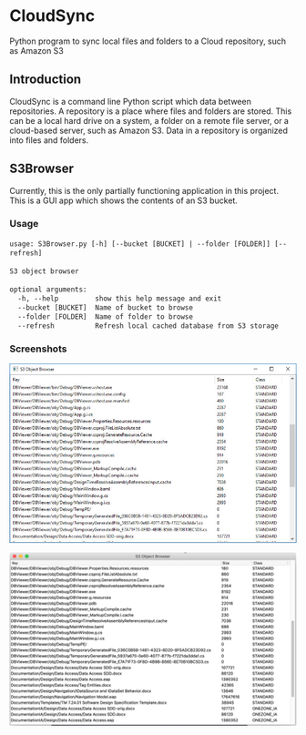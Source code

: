 # CloudSync
Python program to sync local files and folders to a Cloud repository, such as Amazon S3


## Introduction
CloudSync is a command line Python script which data between 
repositories.  A repository is a place where files and folders are 
stored.  This can be a local hard drive on a system, a folder on a 
remote file server, or a cloud-based server, such as Amazon S3. 
Data in a repository is organized into files and folders.  

## S3Browser
Currently, this is the only partially functioning application in this project.  This is a GUI app
which shows the contents of an S3 bucket.

### Usage
    usage: S3Browser.py [-h] [--bucket [BUCKET] | --folder [FOLDER]] [--refresh]

    S3 object browser

    optional arguments:
      -h, --help         show this help message and exit
      --bucket [BUCKET]  Name of bucket to browse
      --folder [FOLDER]  Name of folder to browse
      --refresh          Refresh local cached database from S3 storage
      
### Screenshots
![Screenshot of S3Browser](Docs/s3browser_1.jpg )


![S3 Browser on Mac](Docs/Screen%20Shot%20Mac.png)

